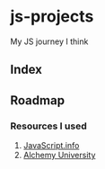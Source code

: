 # js-projects
My JS journey I think

## Index

## Roadmap 

### Resources I used
 1. [JavaScript.info](https://javascript.info)
 2. [Alchemy University]()
